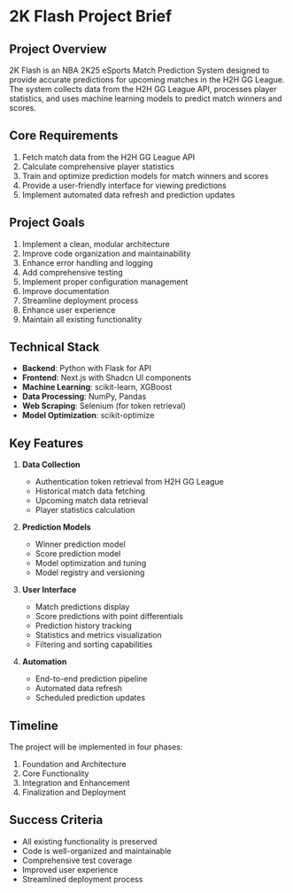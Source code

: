 # 2K Flash Project Brief

## Project Overview
2K Flash is an NBA 2K25 eSports Match Prediction System designed to provide accurate predictions for upcoming matches in the H2H GG League. The system collects data from the H2H GG League API, processes player statistics, and uses machine learning models to predict match winners and scores.

## Core Requirements
1. Fetch match data from the H2H GG League API
2. Calculate comprehensive player statistics
3. Train and optimize prediction models for match winners and scores
4. Provide a user-friendly interface for viewing predictions
5. Implement automated data refresh and prediction updates

## Project Goals
1. Implement a clean, modular architecture
2. Improve code organization and maintainability
3. Enhance error handling and logging
4. Add comprehensive testing
5. Implement proper configuration management
6. Improve documentation
7. Streamline deployment process
8. Enhance user experience
9. Maintain all existing functionality

## Technical Stack
- **Backend**: Python with Flask for API
- **Frontend**: Next.js with Shadcn UI components
- **Machine Learning**: scikit-learn, XGBoost
- **Data Processing**: NumPy, Pandas
- **Web Scraping**: Selenium (for token retrieval)
- **Model Optimization**: scikit-optimize

## Key Features
1. **Data Collection**
   - Authentication token retrieval from H2H GG League
   - Historical match data fetching
   - Upcoming match data retrieval
   - Player statistics calculation

2. **Prediction Models**
   - Winner prediction model
   - Score prediction model
   - Model optimization and tuning
   - Model registry and versioning

3. **User Interface**
   - Match predictions display
   - Score predictions with point differentials
   - Prediction history tracking
   - Statistics and metrics visualization
   - Filtering and sorting capabilities

4. **Automation**
   - End-to-end prediction pipeline
   - Automated data refresh
   - Scheduled prediction updates

## Timeline
The project will be implemented in four phases:
1. Foundation and Architecture
2. Core Functionality
3. Integration and Enhancement
4. Finalization and Deployment

## Success Criteria
- All existing functionality is preserved
- Code is well-organized and maintainable
- Comprehensive test coverage
- Improved user experience
- Streamlined deployment process
